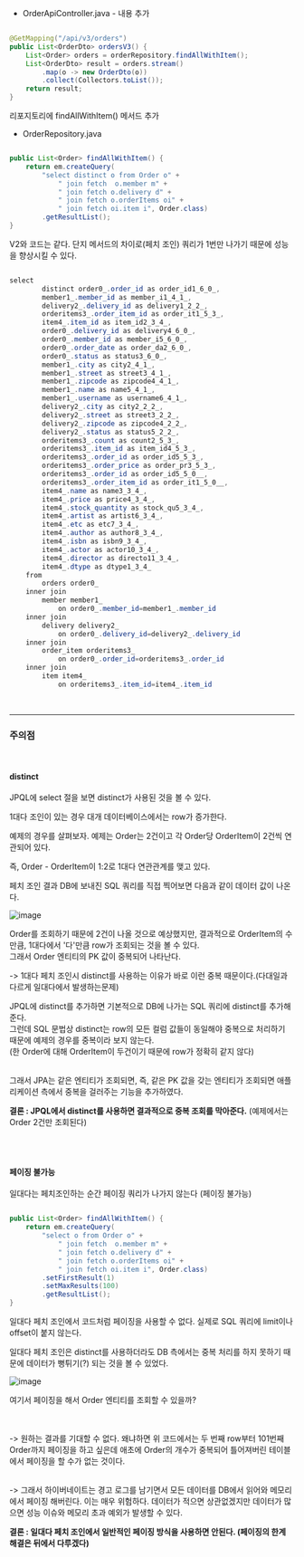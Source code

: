 * OrderApiController.java - 내용 추가

```java

@GetMapping("/api/v3/orders")
public List<OrderDto> ordersV3() {
    List<Order> orders = orderRepository.findAllWithItem();
    List<OrderDto> result = orders.stream()
        .map(o -> new OrderDto(o))
        .collect(Collectors.toList());
    return result;
}

```

리포지토리에 findAllWithItem() 메서드 추가

* OrderRepository.java

```java

public List<Order> findAllWithItem() {
    return em.createQuery(
        "select distinct o from Order o" +
            " join fetch  o.member m" +
            " join fetch o.delivery d" +
            " join fetch o.orderItems oi" +
            " join fetch oi.item i", Order.class)
        .getResultList();
}

```

V2와 코드는 같다. 단지 메서드의 차이로(페치 조인) 쿼리가 1번만 나가기 때문에 성능을 향상시킬 수 있다.

```java

select
        distinct order0_.order_id as order_id1_6_0_,
        member1_.member_id as member_i1_4_1_,
        delivery2_.delivery_id as delivery1_2_2_,
        orderitems3_.order_item_id as order_it1_5_3_,
        item4_.item_id as item_id2_3_4_,
        order0_.delivery_id as delivery4_6_0_,
        order0_.member_id as member_i5_6_0_,
        order0_.order_date as order_da2_6_0_,
        order0_.status as status3_6_0_,
        member1_.city as city2_4_1_,
        member1_.street as street3_4_1_,
        member1_.zipcode as zipcode4_4_1_,
        member1_.name as name5_4_1_,
        member1_.username as username6_4_1_,
        delivery2_.city as city2_2_2_,
        delivery2_.street as street3_2_2_,
        delivery2_.zipcode as zipcode4_2_2_,
        delivery2_.status as status5_2_2_,
        orderitems3_.count as count2_5_3_,
        orderitems3_.item_id as item_id4_5_3_,
        orderitems3_.order_id as order_id5_5_3_,
        orderitems3_.order_price as order_pr3_5_3_,
        orderitems3_.order_id as order_id5_5_0__,
        orderitems3_.order_item_id as order_it1_5_0__,
        item4_.name as name3_3_4_,
        item4_.price as price4_3_4_,
        item4_.stock_quantity as stock_qu5_3_4_,
        item4_.artist as artist6_3_4_,
        item4_.etc as etc7_3_4_,
        item4_.author as author8_3_4_,
        item4_.isbn as isbn9_3_4_,
        item4_.actor as actor10_3_4_,
        item4_.director as directo11_3_4_,
        item4_.dtype as dtype1_3_4_ 
    from
        orders order0_ 
    inner join
        member member1_ 
            on order0_.member_id=member1_.member_id 
    inner join
        delivery delivery2_ 
            on order0_.delivery_id=delivery2_.delivery_id 
    inner join
        order_item orderitems3_ 
            on order0_.order_id=orderitems3_.order_id 
    inner join
        item item4_ 
            on orderitems3_.item_id=item4_.item_id

```

<br/>

---

### 주의점

<br/>

#### distinct


JPQL에 select 절을 보면 distinct가 사용된 것을 볼 수 있다.

 

1대다 조인이 있는 경우 대개 데이터베이스에서는 row가 증가한다.

예제의 경우를 살펴보자. 예제는 Order는 2건이고 각 Order당 OrderItem이 2건씩 연관되어 있다.

즉, Order - OrderItem이 1:2로 1대다 연관관계를 맺고 있다.<br/>

페치 조인 결과 DB에 보내진 SQL 쿼리를 직접 찍어보면 다음과 같이 데이터 값이 나온다.

![image](https://user-images.githubusercontent.com/78454649/154833270-31a05fd9-49fb-4035-8cd9-73bd0604f681.png)

Order를 조회하기 때문에 2건이 나올 것으로 예상했지만, 결과적으로 OrderItem의 수만큼, 1대다에서 '다'만큼 row가 조회되는 것을 볼 수 있다. <br/>
그래서 Order 엔티티의 PK 값이 중복되어 나타난다.

-> 1대다 페치 조인시 distinct를 사용하는 이유가 바로 이런 중복 때문이다.(다대일과 다르게 일대다에서 발생하는문제) <br/>

JPQL에 distinct를 추가하면 기본적으로 DB에 나가는 SQL 쿼리에 distinct를 추가해준다. <br/>
그런데 SQL 문법상 distinct는 row의 모든 컬럼 값들이 동일해야 중복으로 처리하기 때문에 예제의 경우를 중복이라 보지 않는다. <br/>
(한 Order에 대해 OrderItem이 두건이기 때문에 row가 정확히 같지 않다) <br/><br/>

그래서 JPA는 같은 엔티티가 조회되면, 즉, 같은 PK 값을 갖는 엔티티가 조회되면 애플리케이션 측에서 중복을 걸러주는 기능을 추가하였다.

**결론 : JPQL에서 distinct를 사용하면 결과적으로 중복 조회를 막아준다.** (예제에서는 Order 2건만 조회된다)

<br/><br/>

#### 페이징 불가능

일대다는 페치조인하는 순간 페이징 쿼리가 나가지 않는다 (페이징 불가능)

```java

public List<Order> findAllWithItem() {
    return em.createQuery(
        "select o from Order o" +
            " join fetch  o.member m" +
            " join fetch o.delivery d" +
            " join fetch o.orderItems oi" +
            " join fetch oi.item i", Order.class)
        .setFirstResult(1)
        .setMaxResults(100)
        .getResultList();
}

```

일대다 페치 조인에서 코드처럼 페이징을 사용할 수 없다. 실제로 SQL 쿼리에 limit이나 offset이 붙지 않는다.

일대다 페치 조인은 distinct를 사용하더라도 DB 측에서는 중복 처리를 하지 못하기 때문에 데이터가 뻥튀기(?) 되는 것을 볼 수 있었다. 

![image](https://user-images.githubusercontent.com/78454649/154833586-90cfe457-700b-45b5-af91-4b8524e59b08.png)

여기서 페이징을 해서 Order 엔티티를 조회할 수 있을까? <br/><br/><br/>

-> 원하는 결과를 기대할 수 없다. 왜냐하면 위 코드에서는 두 번째 row부터 101번째 Order까지 페이징을 하고 싶은데 애초에 Order의 개수가 중복되어 틀어져버린 테이블에서 페이징을 할 수가 없는 것이다.
<br/><br/>

-> 그래서 하이버네이트는 경고 로그를 남기면서 모든 데이터를 DB에서 읽어와 메모리에서 페이징 해버린다.
이는 매우 위험하다. 데이터가 적으면 상관없겠지만 데이터가 많으면 성능 이슈와 메모리 초과 예외가 발생할 수 있다.<br/>

**결론 : 일대다 페치 조인에서 일반적인 페이징 방식을 사용하면 안된다. (페이징의 한계 해결은 뒤에서 다루겠다)**



